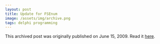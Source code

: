 ```yaml
---
layout: post
title: Update for FSEnum
image: /assets/img/archive.png
tags: delphi programming
---
```

This archived post was originally published on June 15, 2009. Read it [here](/alex.ciobanu.org/index3dc6.html).
